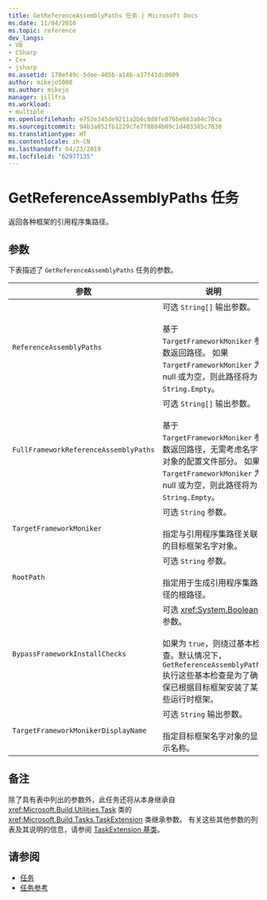 ```yaml
---
title: GetReferenceAssemblyPaths 任务 | Microsoft Docs
ms.date: 11/04/2016
ms.topic: reference
dev_langs:
- VB
- CSharp
- C++
- jsharp
ms.assetid: 178ef49c-5dee-405b-a14b-a37f41dc0609
author: mikejo5000
ms.author: mikejo
manager: jillfra
ms.workload:
- multiple
ms.openlocfilehash: e752e345de9211a2b6c8d8fe076be863a04c70ca
ms.sourcegitcommit: 94b3a052fb1229c7e7f8804b09c1d403385c7630
ms.translationtype: HT
ms.contentlocale: zh-CN
ms.lasthandoff: 04/23/2019
ms.locfileid: "62977135"
---
```

# <a name="getreferenceassemblypaths-task"></a>GetReferenceAssemblyPaths 任务
返回各种框架的引用程序集路径。

## <a name="parameters"></a>参数
 下表描述了 `GetReferenceAssemblyPaths` 任务的参数。

|参数|说明|
|---------------|-----------------|
|`ReferenceAssemblyPaths`|可选 `String[]` 输出参数。<br /><br /> 基于 `TargetFrameworkMoniker` 参数返回路径。 如果 `TargetFrameworkMoniker` 为 null 或为空，则此路径将为 `String.Empty`。|
|`FullFrameworkReferenceAssemblyPaths`|可选 `String[]` 输出参数。<br /><br /> 基于 `TargetFrameworkMoniker` 参数返回路径，无需考虑名字对象的配置文件部分。 如果 `TargetFrameworkMoniker` 为 null 或为空，则此路径将为 `String.Empty`。|
|`TargetFrameworkMoniker`|可选 `String` 参数。<br /><br /> 指定与引用程序集路径关联的目标框架名字对象。|
|`RootPath`|可选 `String` 参数。<br /><br /> 指定用于生成引用程序集路径的根路径。|
|`BypassFrameworkInstallChecks`|可选 <xref:System.Boolean> 参数。<br /><br /> 如果为 `true`，则绕过基本检查。默认情况下，`GetReferenceAssemblyPaths` 执行这些基本检查是为了确保已根据目标框架安装了某些运行时框架。|
|`TargetFrameworkMonikerDisplayName`|可选 `String` 输出参数。<br /><br /> 指定目标框架名字对象的显示名称。|

## <a name="remarks"></a>备注
 除了具有表中列出的参数外，此任务还将从本身继承自 <xref:Microsoft.Build.Utilities.Task> 类的 <xref:Microsoft.Build.Tasks.TaskExtension> 类继承参数。 有关这些其他参数的列表及其说明的信息，请参阅 [TaskExtension 基类](../msbuild/taskextension-base-class.md)。

## <a name="see-also"></a>请参阅
- [任务](../msbuild/msbuild-tasks.md)
- [任务参考](../msbuild/msbuild-task-reference.md)